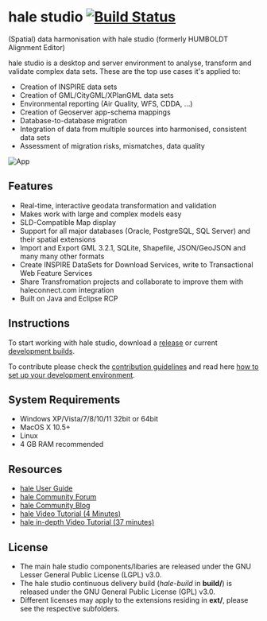 hale studio [![Build Status](https://builds.wetransform.to/buildStatus/icon?job=hale/hale~publish(master))](https://builds.wetransform.to/job/hale/job/hale~publish(master)/)
====

(Spatial) data harmonisation with hale studio (formerly HUMBOLDT Alignment Editor)

hale studio is a desktop and server environment to analyse, transform and validate complex data sets. These are the top use cases it's applied to:

* Creation of INSPIRE data sets
* Creation of GML/CityGML/XPlanGML data sets
* Environmental reporting (Air Quality, WFS, CDDA, ...)
* Creation of Geoserver app-schema mappings
* Database-to-database migration
* Integration of data from multiple sources into harmonised, consistent data sets
* Assessment of migration risks, mismatches, data quality

![App](https://www.wetransform.to/images/halestudio/hale-complete.png "hale studio's main perspective")


## Features

* Real-time, interactive geodata transformation and validation
* Makes work with large and complex models easy
* SLD-Compatible Map display
* Support for all major databases (Oracle, PostgreSQL, SQL Server) and their spatial extensions
* Import and Export GML 3.2.1, SQLite, Shapefile, JSON/GeoJSON and many many other formats
* Create INSPIRE DataSets for Download Services, write to Transactional Web Feature Services
* Share Transfromation projects and collaborate to improve them with haleconnect.com integration
* Built on Java and Eclipse RCP


## Instructions

To start working with hale studio, download a [release](https://www.wetransform.to/downloads/) or current [development builds](https://builds.wetransform.to/job/hale/job/hale~publish(master)/).

To contribute please check the [contribution guidelines](CONTRIBUTING.md) and read here [how to set up your development environment](https://github.com/halestudio/hale/wiki/Set-up-your-development-environment).


## System Requirements

* Windows XP/Vista/7/8/10/11 32bit or 64bit
* MacOS X 10.5+
* Linux 
* 4 GB RAM recommended

## Resources

* [hale User Guide](http://help.halestudio.org/)
* [hale Community Forum](http://discuss.wetransform.to)
* [hale Community Blog](https://www.wetransform.to/category/news/)
* [hale Video Tutorial (4 Minutes)](https://www.youtube.com/watch?v=95Krki4thgs)
* [hale in-depth Video Tutorial (37 minutes)](https://www.youtube.com/watch?v=BKNMV-Jp9HM)

## License

* The main hale studio components/libaries are released under the GNU Lesser General Public License (LGPL) v3.0.
* The hale studio continuous delivery build (*hale-build* in **build/**) is released under the GNU General Public License (GPL) v3.0.
* Different licenses may apply to the extensions residing in **ext/**, please see the respective subfolders.
